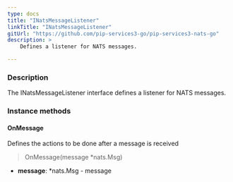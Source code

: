 ```yaml
---
type: docs
title: "INatsMessageListener"
linkTitle: "INatsMessageListener"
gitUrl: "https://github.com/pip-services3-go/pip-services3-nats-go"
description: >
    Defines a listener for NATS messages.

---
```



### Description

The INatsMessageListener interface defines a listener for NATS messages.


### Instance methods


#### OnMessage
Defines the actions to be done after a message is received

> OnMessage(message *nats.Msg)

- **message**: *nats.Msg - message
